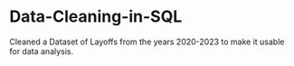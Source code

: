 # Data-Cleaning-in-SQL
Cleaned a Dataset of Layoffs from the years 2020-2023 to make it usable for data analysis.
